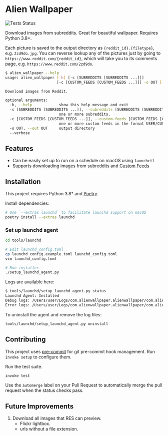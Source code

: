 # Alien Wallpaper

![Tests Status](https://github.com/rgardner/Alien-Wallpaper/workflows/CI/badge.svg)

Download images from subreddits. Great for beautiful wallpaper. Requires Python
3.8+.

Each picture is saved to the output directory as `{reddit_id}.{filetype}`,
e.g. `2zd9do.jpg`. You can reverse lookup any of the pictures just by going to
`https://www.reddit.com/{reddit_id}`, which will take you to its comments page,
e.g. `https://www.reddit.com/2zd9do`.

```bash
$ alien_wallpaper --help
usage: alien_wallpaper [-h] [-s [SUBREDDITS [SUBREDDITS ...]]]
                       [-c [CUSTOM_FEEDS [CUSTOM_FEEDS ...]]] -o OUT [--verbose]

Download images from Reddit.

optional arguments:
  -h, --help            show this help message and exit
  -s [SUBREDDITS [SUBREDDITS ...]], --subreddits [SUBREDDITS [SUBREDDITS ...]]
                        one or more subreddits.
  -c [CUSTOM_FEEDS [CUSTOM_FEEDS ...]], --custom-feeds [CUSTOM_FEEDS [CUSTOM_FEEDS ...]]
                        one or more custom feeds in the format USER/CUSTOM_FEED_NAME
  -o OUT, --out OUT     output directory
  --verbose
```

## Features

- Can be easily set up to run on a schedule on macOS using `launchctl`
- Supports downloading images from subreddits and [Custom Feeds][reddit-custom-feed]

## Installation

This project requires Python 3.8\* and [Poetry](https://python-poetry.org/).

Install dependencies:

```bash
# Use `--extras launchd` to facilitate launchd support on macOS
poetry install --extras launchd
```

### Set up launchd agent

```bash
cd tools/launchd

# Edit launchd_config.toml
cp launchd_config.example.toml launchd_config.toml
vim launchd_config.toml

# Run installer
./setup_launchd_agent.py
```

Logs are available here:

```bash
$ tools/launchd/setup_launchd_agent.py status
Launchd Agent: Installed
Debug logs: /Users/user/Logs/com.alienwallpaper.alienwallpaper/com.alienwallpaper.alienwallpaper.out.log
Error logs: /Users/user/Logs/com.alienwallpaper.alienwallpaper/com.alienwallpaper.alienwallpaper.err.log
```

To uninstall the agent and remove the log files:

```bash
tools/launchd/setup_launchd_agent.py uninstall
```

## Contributing

This project uses [pre-commit](https://pre-commit.com/) for git pre-commit
hook management. Run `invoke setup` to configure them.

Run the test suite.

```sh
invoke test
```

Use the `automerge` label on your Pull Request to automatically merge the pull
request when the status checks pass.

## Future Improvements

1. Download all images that RES can preview.
   - Flickr lightbox.
   - urls without a file extension.

[reddit-custom-feed]: https://www.reddit.com/r/announcements/comments/bpfyx1/introducing_custom_feeds_plus_a_community_contest/
